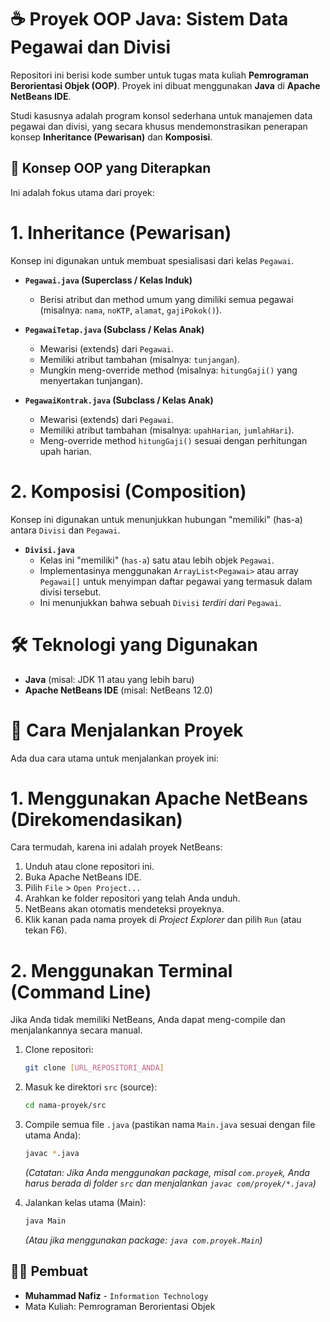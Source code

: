 # ☕ Proyek OOP Java: Sistem Data Pegawai dan Divisi

Repositori ini berisi kode sumber untuk tugas mata kuliah **Pemrograman Berorientasi Objek (OOP)**. Proyek ini dibuat menggunakan **Java** di **Apache NetBeans IDE**.

Studi kasusnya adalah program konsol sederhana untuk manajemen data pegawai dan divisi, yang secara khusus mendemonstrasikan penerapan konsep **Inheritance (Pewarisan)** dan **Komposisi**.

## 🎯 Konsep OOP yang Diterapkan

Ini adalah fokus utama dari proyek:

# 1. Inheritance (Pewarisan)
Konsep ini digunakan untuk membuat spesialisasi dari kelas `Pegawai`.

* **`Pegawai.java` (Superclass / Kelas Induk)**
    * Berisi atribut dan method umum yang dimiliki semua pegawai (misalnya: `nama`, `noKTP`, `alamat`, `gajiPokok()`).

* **`PegawaiTetap.java` (Subclass / Kelas Anak)**
    * Mewarisi (extends) dari `Pegawai`.
    * Memiliki atribut tambahan (misalnya: `tunjangan`).
    * Mungkin meng-override method (misalnya: `hitungGaji()` yang menyertakan tunjangan).

* **`PegawaiKontrak.java` (Subclass / Kelas Anak)**
    * Mewarisi (extends) dari `Pegawai`.
    * Memiliki atribut tambahan (misalnya: `upahHarian`, `jumlahHari`).
    * Meng-override method `hitungGaji()` sesuai dengan perhitungan upah harian.

# 2. Komposisi (Composition)
Konsep ini digunakan untuk menunjukkan hubungan "memiliki" (has-a) antara `Divisi` dan `Pegawai`.

* **`Divisi.java`**
    * Kelas ini "memiliki" (`has-a`) satu atau lebih objek `Pegawai`.
    * Implementasinya menggunakan `ArrayList<Pegawai>` atau array `Pegawai[]` untuk menyimpan daftar pegawai yang termasuk dalam divisi tersebut.
    * Ini menunjukkan bahwa sebuah `Divisi` *terdiri dari* `Pegawai`.

# 🛠️ Teknologi yang Digunakan
* **Java** (misal: JDK 11 atau yang lebih baru)
* **Apache NetBeans IDE** (misal: NetBeans 12.0)

# 🚀 Cara Menjalankan Proyek

Ada dua cara utama untuk menjalankan proyek ini:

# 1. Menggunakan Apache NetBeans (Direkomendasikan)
Cara termudah, karena ini adalah proyek NetBeans:
1.  Unduh atau clone repositori ini.
2.  Buka Apache NetBeans IDE.
3.  Pilih `File` > `Open Project...`
4.  Arahkan ke folder repositori yang telah Anda unduh.
5.  NetBeans akan otomatis mendeteksi proyeknya.
6.  Klik kanan pada nama proyek di *Project Explorer* dan pilih `Run` (atau tekan F6).

# 2. Menggunakan Terminal (Command Line)
Jika Anda tidak memiliki NetBeans, Anda dapat meng-compile dan menjalankannya secara manual.

1.  Clone repositori:
    ```sh
    git clone [URL_REPOSITORI_ANDA]
    ```
2.  Masuk ke direktori `src` (source):
    ```sh
    cd nama-proyek/src
    ```
3.  Compile semua file `.java` (pastikan nama `Main.java` sesuai dengan file utama Anda):
    ```sh
    javac *.java
    ```
    *(Catatan: Jika Anda menggunakan package, misal `com.proyek`, Anda harus berada di folder `src` dan menjalankan `javac com/proyek/*.java`)*

4.  Jalankan kelas utama (Main):
    ```sh
    java Main
    ```
    *(Atau jika menggunakan package: `java com.proyek.Main`)*

## 🧑‍💻 Pembuat
* **Muhammad Nafiz** - `Information Technology`
* Mata Kuliah: Pemrograman Berorientasi Objek
